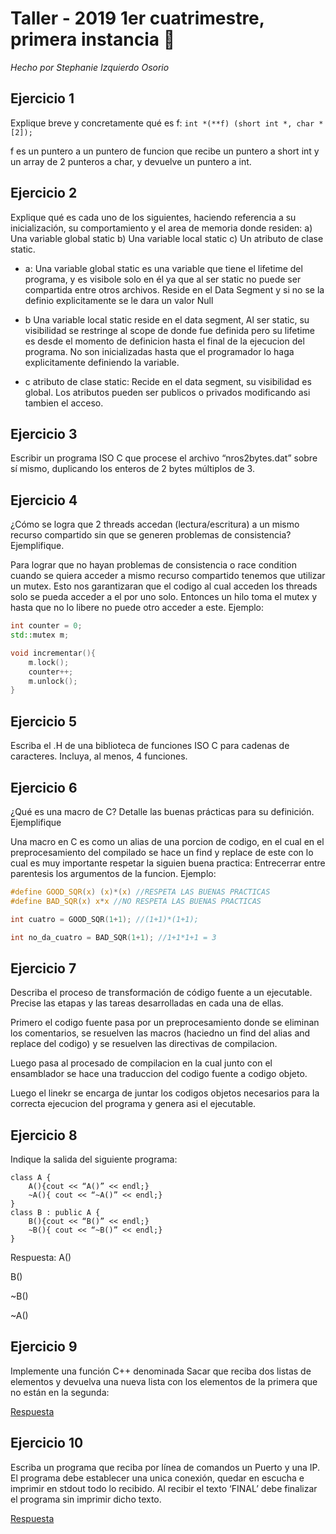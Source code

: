 # Taller - 2019 1er cuatrimestre, primera instancia :dart:
_Hecho por Stephanie Izquierdo Osorio_

## Ejercicio 1

Explique breve y concretamente qué es f:
`int *(**f) (short int *, char *[2]);`

f es un puntero a un puntero de funcion que recibe un puntero a short int y un array de 2 punteros a char, y devuelve un puntero a int.

## Ejercicio 2

Explique qué es cada uno de los siguientes, haciendo referencia a su inicialización, su comportamiento y el area de memoria donde residen: a) Una variable global static b) Una variable local static c) Un atributo de clase static.

- a: Una variable global static es una variable que tiene el lifetime del programa, y es visibole solo en él ya que al ser static no puede ser compartida entre otros archivos. Reside en el Data Segment y  si no se la definio explicitamente se le dara un valor Null

- b Una variable local static reside en el data segment, Al ser static, su visibilidad se restringe al scope de donde fue definida pero su lifetime es desde el momento de definicion hasta el final de la ejecucion del programa. No son inicializadas hasta que el programador lo haga explicitamente definiendo la variable.

- c atributo de clase static: Recide en el data segment, su visibilidad es global. Los atributos pueden ser publicos o privados modificando asi tambien el acceso.


## Ejercicio 3

Escribir un programa ISO C que procese el archivo “nros2bytes.dat” sobre sí mismo, duplicando los enteros de 2 bytes múltiplos de 3.

## Ejercicio 4

¿Cómo se logra que 2 threads accedan (lectura/escritura) a un mismo recurso compartido sin que se generen problemas de consistencia? Ejemplifique.

Para lograr que no hayan problemas de consistencia o race condition cuando se quiera acceder a mismo recurso compartido tenemos que utilizar un mutex. Esto nos garantizaran que el codigo al cual acceden los threads solo se pueda acceder a el por uno solo. Entonces
un hilo toma el mutex y hasta que no lo libere no puede otro acceder a este. Ejemplo:

```cpp
int counter = 0;
std::mutex m;

void incrementar(){
    m.lock();
    counter++;
    m.unlock();
}

```
## Ejercicio 5

Escriba el .H de una biblioteca de funciones ISO C para cadenas de caracteres. Incluya, al menos, 4 funciones.

## Ejercicio 6

¿Qué es una macro de C? Detalle las buenas prácticas para su definición. Ejemplifique

Una macro en C es como un alias de una porcion de codigo, en el cual en el preprocesamiento del compilado se hace un find y replace de este con lo cual es muy importante respetar la siguien buena practica: Entrecerrar entre parentesis los argumentos de la funcion. Ejemplo:

```c
#define GOOD_SQR(x) (x)*(x) //RESPETA LAS BUENAS PRACTICAS
#define BAD_SQR(x) x*x //NO RESPETA LAS BUENAS PRACTICAS

int cuatro = GOOD_SQR(1+1); //(1+1)*(1+1);

int no_da_cuatro = BAD_SQR(1+1); //1+1*1+1 = 3

```

## Ejercicio 7

Describa el proceso de transformación de código fuente a un ejecutable. Precise las etapas y las tareas desarrolladas en cada una de ellas.

Primero el codigo fuente pasa por un preprocesamiento donde se eliminan los comentarios, se resuelven las macros (haciedno un find del alias and replace del codigo) y se resuelven las directivas de compilacion.

Luego pasa al procesado de compilacion en la cual junto con el ensamblador se hace una traduccion del codigo fuente a codigo objeto.

Luego el linekr se encarga de juntar los codigos objetos necesarios para la correcta ejecucion del programa y genera asi el ejecutable.


## Ejercicio 8
Indique la salida del siguiente programa:
```
class A {
    A(){cout << “A()” << endl;}
    ~A(){ cout << “~A()” << endl;}
}
class B : public A {
    B(){cout << “B()” << endl;}
    ~B(){ cout << “~B()” << endl;}
}
```

Respuesta:
A()

B()

~B()

~A()

## Ejercicio 9

Implemente una función C++ denominada Sacar que reciba dos listas de elementos y devuelva una nueva lista con los elementos de la primera que no están en la segunda:

[Respuesta](Ej-9.cpp)


## Ejercicio 10
Escriba un programa que reciba por línea de comandos un Puerto y una IP. El programa debe establecer una unica conexión, quedar en escucha e imprimir en stdout todo lo recibido. Al recibir el texto ‘FINAL’ debe finalizar el programa sin imprimir dicho texto.

[Respuesta](Ej-10.cpp)
